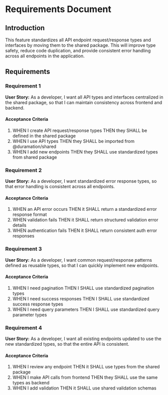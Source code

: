 # Requirements Document

## Introduction

This feature standardizes all API endpoint request/response types and interfaces by moving them to the shared package. This will improve type safety, reduce code duplication, and provide consistent error handling across all endpoints in the application.

## Requirements

### Requirement 1

**User Story:** As a developer, I want all API types and interfaces centralized in the shared package, so that I can maintain consistency across frontend and backend.

#### Acceptance Criteria

1. WHEN I create API request/response types THEN they SHALL be defined in the shared package
2. WHEN I use API types THEN they SHALL be imported from @duramation/shared
3. WHEN I add new endpoints THEN they SHALL use standardized types from shared package

### Requirement 2

**User Story:** As a developer, I want standardized error response types, so that error handling is consistent across all endpoints.

#### Acceptance Criteria

1. WHEN an API error occurs THEN it SHALL return a standardized error response format
2. WHEN validation fails THEN it SHALL return structured validation error details
3. WHEN authentication fails THEN it SHALL return consistent auth error responses

### Requirement 3

**User Story:** As a developer, I want common request/response patterns defined as reusable types, so that I can quickly implement new endpoints.

#### Acceptance Criteria

1. WHEN I need pagination THEN I SHALL use standardized pagination types
2. WHEN I need success responses THEN I SHALL use standardized success response types
3. WHEN I need query parameters THEN I SHALL use standardized query parameter types

### Requirement 4

**User Story:** As a developer, I want all existing endpoints updated to use the new standardized types, so that the entire API is consistent.

#### Acceptance Criteria

1. WHEN I review any endpoint THEN it SHALL use types from the shared package
2. WHEN I make API calls from frontend THEN they SHALL use the same types as backend
3. WHEN I add validation THEN it SHALL use shared validation schemas